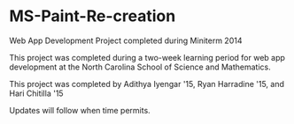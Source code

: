 # MS-Paint-Re-creation
Web App Development Project completed during Miniterm 2014

This project was completed during a two-week learning period for web app development at the North Carolina School of Science and Mathematics.

This project was completed by Adithya Iyengar '15, Ryan Harradine '15, and Hari Chitilla '15

Updates will follow when time permits.
